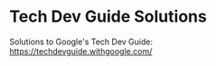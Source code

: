 # Tech Dev Guide Solutions
Solutions to Google's Tech Dev Guide: https://techdevguide.withgoogle.com/
